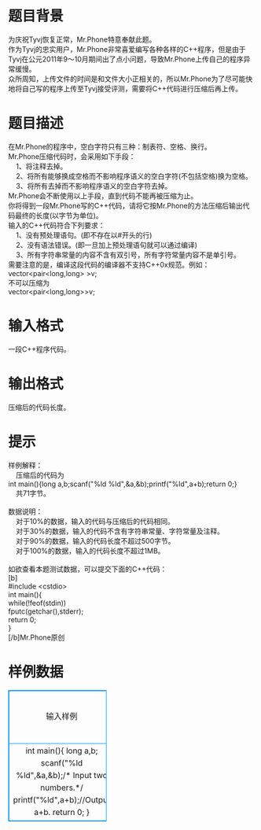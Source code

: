 # 

 
 # 题目背景 
为庆祝Tyvj恢复正常，Mr.Phone特意奉献此题。<BR>作为Tyvj的忠实用户，Mr.Phone非常喜爱编写各种各样的C++程序，但是由于Tyvj在公元2011年9～10月期间出了点小问题，导致Mr.Phone上传自己的程序异常缓慢。<BR>众所周知，上传文件的时间是和文件大小正相关的，所以Mr.Phone为了尽可能快地将自己写的程序上传至Tyvj接受评测，需要将C++代码进行压缩后再上传。<BR> 

 
 # 题目描述 
在Mr.Phone的程序中，空白字符只有三种：制表符、空格、换行。<BR>Mr.Phone压缩代码时，会采用如下手段：<BR>&nbsp;&nbsp;&nbsp;&nbsp;1、将注释去掉。<BR>&nbsp;&nbsp;&nbsp;&nbsp;2、将所有能够换成空格而不影响程序语义的空白字符(不包括空格)换为空格。<BR>&nbsp;&nbsp;&nbsp;&nbsp;3、将所有去掉而不影响程序语义的空白字符去掉。<BR>Mr.Phone会不断使用以上手段，直到代码不能再被压缩为止。<BR>你将得到一段Mr.Phone写的C++代码，请将它按Mr.Phone的方法压缩后输出代码最终的长度(以字节为单位)。<BR>输入的C++代码符合下列要求：<BR>&nbsp;&nbsp;&nbsp;&nbsp;1、没有预处理语句。(即不存在以#开头的行)<BR>&nbsp;&nbsp;&nbsp;&nbsp;2、没有语法错误。(即一旦加上预处理语句就可以通过编译)<BR>&nbsp;&nbsp;&nbsp;&nbsp;3、所有字符串常量的内容不含有双引号，所有字符常量内容不是单引号。<BR>需要注意的是，编译这段代码的编译器不支持C++0x规范。例如：<BR>vector&lt;pair&lt;long,long&gt;&nbsp;&gt;v;<BR>不可以压缩为<BR>vector&lt;pair&lt;long,long&gt;&gt;v;<BR> 

 
 # 输入格式 
一段C++程序代码。<BR> 

 
 # 输出格式 
压缩后的代码长度。<BR> 

 
 # 提示 
样例解释：<BR>&nbsp;&nbsp;&nbsp;&nbsp;压缩后的代码为<BR>int&nbsp;main(){long&nbsp;a,b;scanf("%ld&nbsp;%ld",&a,&b);printf("%ld",a+b);return&nbsp;0;}<BR>&nbsp;&nbsp;&nbsp;&nbsp;共71字节。<BR><BR>数据说明：<BR>&nbsp;&nbsp;&nbsp;&nbsp;对于10%的数据，输入的代码与压缩后的代码相同。<BR>&nbsp;&nbsp;&nbsp;&nbsp;对于30%的数据，输入的代码不含有字符串常量、字符常量及注释。<BR>&nbsp;&nbsp;&nbsp;&nbsp;对于90%的数据，输入的代码长度不超过500字节。<BR>&nbsp;&nbsp;&nbsp;&nbsp;对于100%的数据，输入的代码长度不超过1MB。<BR><BR>如欲查看本题测试数据，可以提交下面的C++代码：<BR>[b]<BR>#include&nbsp;&lt;cstdio&gt;<BR>int&nbsp;main(){<BR>while(!feof(stdin))<BR>fputc(getchar(),stderr);<BR>return&nbsp;0;<BR>}<BR>[/b]Mr.Phone原创 
# 样例数据
<style>
        table,table tr th, table tr td { border:1px solid #0094ff; }
        table { width: 200px; min-height: 25px; line-height: 25px; text-align: center; border-collapse: collapse;}   
    </style>
<table>
	<tr>
		<td>输入样例</td>
		<td>输出样例</td>
	</tr>
<tr><td>int main(){
	long a,b;
	scanf("%ld %ld",&a,&b);/* Input two numbers.*/
	printf("%ld",a+b);//Output a+b.
	return 0;
}
</td><td>71
</td></tr></table>
